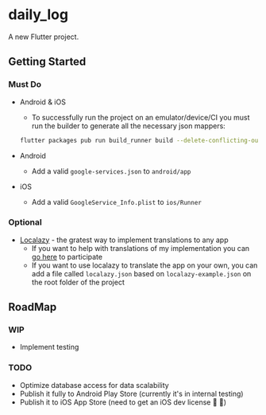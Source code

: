 # daily_log

A new Flutter project.

## Getting Started

### Must Do

- Android & iOS

  - To successfully run the project on an emulator/device/CI you must run the builder to generate all the necessary json mappers:

  ```bash
  flutter packages pub run build_runner build --delete-conflicting-outputs
  ```

- Android

  - Add a valid `google-services.json` to `android/app`

- iOS
  - Add a valid `GoogleService_Info.plist` to `ios/Runner`

### Optional

- [Localazy](https://localazy.com/) - the gratest way to implement translations to any app
  - If you want to help with translations of my implementation you can [go here](https://localazy.com/p/dailylog) to participate
  - If you want to use localazy to translate the app on your own, you can add a file called `localazy.json` based on `localazy-example.json` on the root folder of the project

## RoadMap

### WIP

- Implement testing

### TODO

- Optimize database access for data scalability
- Publish it fully to Android Play Store (currently it's in internal testing)
- Publish it to iOS App Store (need to get an iOS dev license :money_with_wings: :money_with_wings:)
